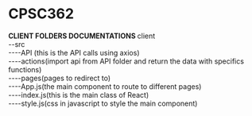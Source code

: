 # CPSC362<br>
<b> CLIENT FOLDERS DOCUMENTATIONS </b>
client<br>
--src<br>
----API (this is the API calls using axios)<br>
----actions(import api from API folder and return the data with specifics functions)<br>
----pages(pages to redirect to)<br>
----App.js(the main component to route to different pages)<br>
----index.js(this is the main class of React)<br>
----style.js(css in javascript to style the main component)
